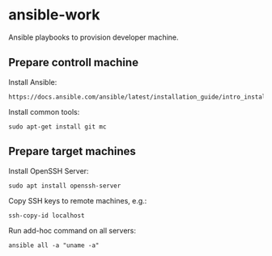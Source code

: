 # ansible-work

Ansible playbooks to provision developer machine.

## Prepare controll machine

Install Ansible:

    https://docs.ansible.com/ansible/latest/installation_guide/intro_installation.html

Install common tools:

    sudo apt-get install git mc

## Prepare target machines

Install OpenSSH Server:

    sudo apt install openssh-server

Copy SSH keys to remote machines, e.g.:

    ssh-copy-id localhost

Run add-hoc command on all servers:

    ansible all -a "uname -a"

